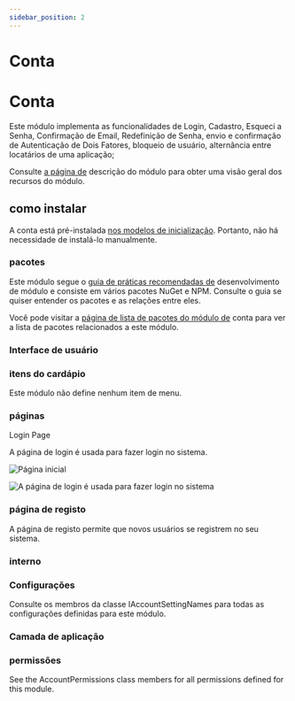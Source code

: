 ```yaml
---
sidebar_position: 2
---
```


# Conta

# Conta
Este módulo implementa as funcionalidades de Login, Cadastro, Esqueci a Senha, Confirmação de Email, Redefinição de Senha, envio e confirmação de Autenticação de Dois Fatores, bloqueio de usuário, alternância entre locatários de uma aplicação;

Consulte [a página de](https://commercial.abp.io/modules/Volo.Account.Pro?_ga=2.203721431.638389710.1682325508-1619359562.1681202968 "") descrição do módulo para obter uma visão geral dos recursos do módulo.

## como instalar
A conta está pré-instalada [nos modelos de inicialização](https://docs.abp.io/en/commercial/7.2/startup-templates/application/index ""). Portanto, não há necessidade de instalá-lo manualmente.

### pacotes

Este módulo segue o [guia de práticas recomendadas de](https://docs.abp.io/en/abp/latest/Best-Practices/Index "") desenvolvimento de módulo e consiste em vários pacotes NuGet e NPM. Consulte o guia se quiser entender os pacotes e as relações entre eles.

Você pode visitar a [página de lista de pacotes do módulo de](https://abp.io/packages?moduleName=Volo.Account.Pro "") conta para ver a lista de pacotes relacionados a este módulo.

### Interface de usuário

### itens do cardápio
Este módulo não define nenhum item de menu.
### páginas
Login Page

A página de login é usada para fazer login no sistema.

![Página inicial](https://raaghustorageaccount.blob.core.windows.net/raaghu-docs/home-page.png)

![A página de login é usada para fazer login no sistema](https://raaghustorageaccount.blob.core.windows.net/raaghu-docs/login_page.png)
### página de registo
A página de registo permite que novos usuários se registrem no seu sistema.
### interno
### Configurações
Consulte os membros da classe IAccountSettingNames para todas as configurações definidas para este módulo.
### Camada de aplicação
### permissões
See the AccountPermissions class members for all permissions defined for this module.
